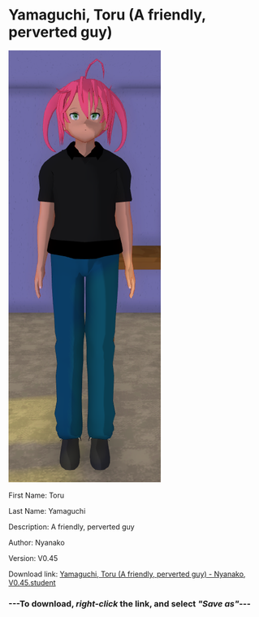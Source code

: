 # Yamaguchi, Toru (A friendly, perverted guy)

<img src = "https://raw.githubusercontent.com/Arbiter1223/Daigaku-Gurashi-Custom-Students/master/Students/Files/Yamaguchi%2C%20Toru%20(A%20friendly%2C%20perverted%20guy).png">

First Name: Toru

Last Name: Yamaguchi

Description: A friendly, perverted guy

Author: Nyanako

Version: V0.45

Download link: <a href="https://raw.githubusercontent.com/Arbiter1223/Daigaku-Gurashi-Custom-Students/master/Students/Files/Yamaguchi%2C%20Toru%20(A%20friendly%2C%20perverted%20guy)%20-%20Nyanako%2C%20V0.45.student">Yamaguchi, Toru (A friendly, perverted guy) - Nyanako, V0.45.student</a>

### ---**To download, _right-click_ the link, and select _"Save as"_**---
